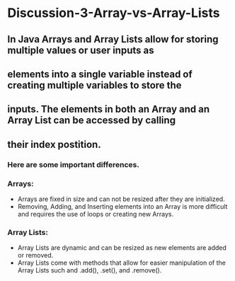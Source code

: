 # Discussion-3-Array-vs-Array-Lists
## In Java Arrays and Array Lists allow for storing multiple values or user inputs as 
## elements into a single variable instead of creating multiple variables to store the 
## inputs. The elements in both an Array and an Array List can be accessed by calling 
## their index postition. 

### Here are some important differences.

### Arrays:
- Arrays are fixed in size and can not be resized after they are initialized.
- Removing, Adding, and Inserting elements into an Array is more difficult and requires the use of loops or creating new Arrays.

### Array Lists:
- Array Lists are dynamic and can be resized as new elements are added or removed.
- Array Lists come with methods that allow for easier manipulation of the Array Lists such and .add(), .set(), and .remove().
